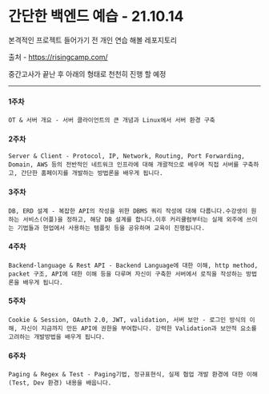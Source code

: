 # 간단한 백엔드 예습 - 21.10.14

본격적인 프로젝트 들어가기 전 개인 연습 해볼 레포지토리

출처 - https://risingcamp.com/

중간고사가 끝난 후 아래의 형태로 천천히 진행 할 예정

---

#### 1주차

    OT & 서버 개요 - 서버 클라이언트의 큰 개념과 Linux에서 서버 환경 구축

#### 2주차

    Server & Client - Protocol, IP, Network, Routing, Port Forwarding, Domain, AWS 등의 전반적인 네트워크 인프라에 대해 개괄적으로 배우며 직접 서버를 구축하고, 간단한 홈페이지를 개발하는 방법론을 배우게 됩니다.

#### 3주차

    DB, ERD 설계 - 복잡한 API의 작성을 위한 DBMS 쿼리 작성에 대해 다룹니다.수강생이 원하는 서비스(어플)을 정하고, 해당 DB 설계를 합니다.이후 커리큘럼부터는 실제 외주에 쓰이는 기법들과 현업에서 사용하는 템플릿 등을 공유하며 교육이 진행됩니다.

#### 4주차

    Backend-language & Rest API - Backend Language에 대한 이해, http method, packet 구조, API에 대한 이해 등을 다루며 자신이 구축한 서버에서 로직을 작성하는 방법론을 배우게 됩니다.

#### 5주차

    Cookie & Session, OAuth 2.0, JWT, validation, 서버 보안 - 로그인 방식의 이해, 자신이 지금까지 만든 API에 권한을 부여합니다. 강력한 Validation과 보안적 요소를 고려하는 개발방법을 배우게 됩니다.

#### 6주차

    Paging & Regex & Test - Paging기법, 정규표현식, 실제 협업 개발 환경에 대한 이해 (Test, Dev 환경) 내용을 배웁니다.
